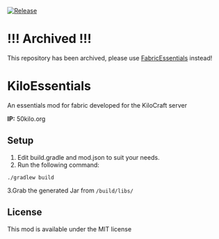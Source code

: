 [![Release](https://jitpack.io/v/KiloCraft/KiloEssentials.svg)](https://jitpack.io/#KiloCraft/KiloEssentials)

# !!! Archived !!!
This repository has been archived, please use [FabricEssentials](https://github.com/Server-Utilities/FabricEssentials) instead!

# KiloEssentials

An essentials mod for fabric developed for the KiloCraft server

**IP:** 50kilo.org

## Setup

1. Edit build.gradle and mod.json to suit your needs.
2. Run the following command:

```
./gradlew build
```

3.Grab the generated Jar from `/build/libs/`

## License

This mod is available under the MIT license
